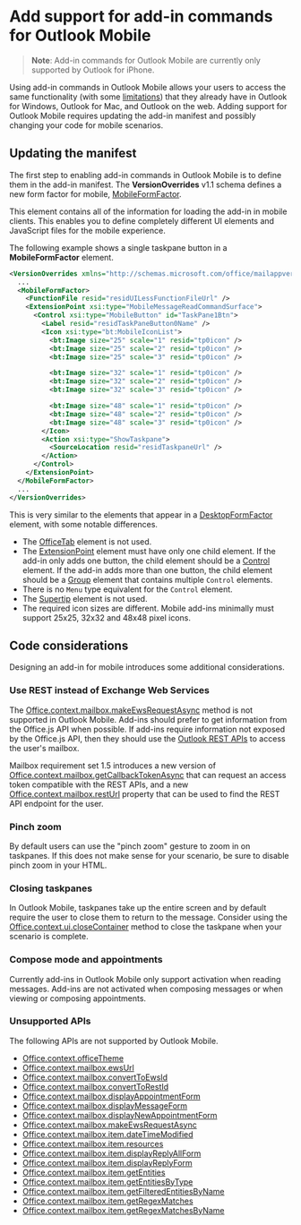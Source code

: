 # Add support for add-in commands for Outlook Mobile

> **Note**: Add-in commands for Outlook Mobile are currently only supported by Outlook for iPhone.

Using add-in commands in Outlook Mobile allows your users to access the same functionality (with some [limitations](#code-considerations)) that they already have in Outlook for Windows, Outlook for Mac, and Outlook on the web. Adding support for Outlook Mobile requires updating the add-in manifest and possibly changing your code for mobile scenarios.

## Updating the manifest

The first step to enabling add-in commands in Outlook Mobile is to define them in the add-in manifest. The **VersionOverrides** v1.1 schema defines a new form factor for mobile, [MobileFormFactor](../../reference/manifest/mobileformfactor.md).

This element contains all of the information for loading the add-in in mobile clients. This enables you to define completely different UI elements and JavaScript files for the mobile experience.

The following example shows a single taskpane button in a **MobileFormFactor** element.

```xml
<VersionOverrides xmlns="http://schemas.microsoft.com/office/mailappversionoverrides/1.1" xsi:type="VersionOverridesV1_1">
  ...
  <MobileFormFactor>
    <FunctionFile resid="residUILessFunctionFileUrl" />
    <ExtensionPoint xsi:type="MobileMessageReadCommandSurface">
      <Control xsi:type="MobileButton" id="TaskPane1Btn">
        <Label resid="residTaskPaneButton0Name" />
        <Icon xsi:type="bt:MobileIconList">
          <bt:Image size="25" scale="1" resid="tp0icon" />
          <bt:Image size="25" scale="2" resid="tp0icon" />
          <bt:Image size="25" scale="3" resid="tp0icon" />

          <bt:Image size="32" scale="1" resid="tp0icon" />
          <bt:Image size="32" scale="2" resid="tp0icon" />
          <bt:Image size="32" scale="3" resid="tp0icon" />

          <bt:Image size="48" scale="1" resid="tp0icon" />
          <bt:Image size="48" scale="2" resid="tp0icon" />
          <bt:Image size="48" scale="3" resid="tp0icon" />
        </Icon>
        <Action xsi:type="ShowTaskpane">
          <SourceLocation resid="residTaskpaneUrl" />
        </Action>
      </Control>
    </ExtensionPoint>
  </MobileFormFactor>
  ...
</VersionOverrides>
```

This is very similar to the elements that appear in a [DesktopFormFactor](../../reference/manifest/desktopformfactor.md) element, with some notable differences.

- The [OfficeTab](../../reference/manifest/officetab.md) element is not used.
- The [ExtensionPoint](../../reference/manifest/exensionpoint.md) element must have only one child element. If the add-in only adds one button, the child element should be a [Control](../../reference/manifest/control.md) element. If the add-in adds more than one button, the child element should be a [Group](../../reference/manifest/group.md) element that contains multiple `Control` elements.
- There is no `Menu` type equivalent for the `Control` element.
- The [Supertip](../../reference/manifest/supertip.md) element is not used.
- The required icon sizes are different. Mobile add-ins minimally must support 25x25, 32x32 and 48x48 pixel icons.

## Code considerations

Designing an add-in for mobile introduces some additional considerations.

### Use REST instead of Exchange Web Services

The [Office.context.mailbox.makeEwsRequestAsync](../../reference/outlook/Office.context.mailbox.md) method is not supported in Outlook Mobile. Add-ins should prefer to get information from the Office.js API when possible. If add-ins require information not exposed by the Office.js API, then they should use the [Outlook REST APIs](https://dev.outlook.com/restapi/reference) to access the user's mailbox. 

Mailbox requirement set 1.5 introduces a new version of [Office.context.mailbox.getCallbackTokenAsync](https://dev.outlook.com/reference/add-ins/1.5/Office.context.mailbox.html#getCallbackTokenAsync) that can request an access token compatible with the REST APIs, and a new [Office.context.mailbox.restUrl](https://dev.outlook.com/reference/add-ins/1.5/Office.context.mailbox.html#restUrl) property that can be used to find the REST API endpoint for the user.

### Pinch zoom

By default users can use the "pinch zoom" gesture to zoom in on taskpanes. If this does not make sense for your scenario, be sure to disable pinch zoom in your HTML.

### Closing taskpanes

In Outlook Mobile, taskpanes take up the entire screen and by default require the user to close them to return to the message. Consider using the [Office.context.ui.closeContainer](https://dev.outlook.com/reference/add-ins/1.5/Office.context.ui.html#closeContainer) method to close the taskpane when your scenario is complete.

### Compose mode and appointments

Currently add-ins in Outlook Mobile only support activation when reading messages. Add-ins are not activated when composing messages or when viewing or composing appointments.

### Unsupported APIs

The following APIs are not supported by Outlook Mobile.

  - [Office.context.officeTheme](../../reference/outlook/Office.context.md)
  - [Office.context.mailbox.ewsUrl](../../reference/outlook/Office.context.mailbox.md)
  - [Office.context.mailbox.convertToEwsId](../../reference/outlook/Office.context.mailbox.md)
  - [Office.context.mailbox.convertToRestId](../../reference/outlook/Office.context.mailbox.md)
  - [Office.context.mailbox.displayAppointmentForm](../../reference/outlook/Office.context.mailbox.md)
  - [Office.context.mailbox.displayMessageForm](../../reference/outlook/Office.context.mailbox.md)
  - [Office.context.mailbox.displayNewAppointmentForm](../../reference/outlook/Office.context.mailbox.md)
  - [Office.context.mailbox.makeEwsRequestAsync](../../reference/outlook/Office.context.mailbox.md)
  - [Office.context.mailbox.item.dateTimeModified](../../reference/outlook/Office.context.mailbox.item.md)
  - [Office.context.mailbox.item.resources](../../reference/outlook/Office.context.mailbox.item.md)
  - [Office.context.mailbox.item.displayReplyAllForm](../../reference/outlook/Office.context.mailbox.item.md)
  - [Office.context.mailbox.item.displayReplyForm](../../reference/outlook/Office.context.mailbox.item.md)
  - [Office.context.mailbox.item.getEntities](../../reference/outlook/Office.context.mailbox.item.md)
  - [Office.context.mailbox.item.getEntitiesByType](../../reference/outlook/Office.context.mailbox.item.md)
  - [Office.context.mailbox.item.getFilteredEntitiesByName](../../reference/outlook/Office.context.mailbox.item.md)
  - [Office.context.mailbox.item.getRegexMatches](../../reference/outlook/Office.context.mailbox.item.md)
  - [Office.context.mailbox.item.getRegexMatchesByName](../../reference/outlook/Office.context.mailbox.item.md)